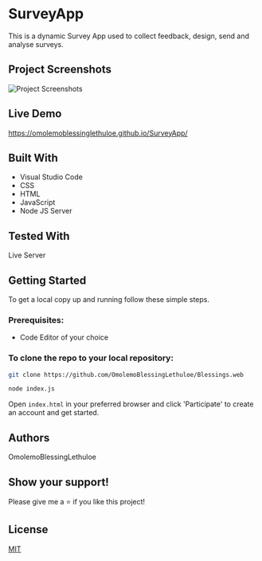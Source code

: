 # SurveyApp

This is a dynamic Survey App used to collect feedback, design, send and analyse surveys.

## Project Screenshots
![Project Screenshots]()

## Live Demo
https://omolemoblessinglethuloe.github.io/SurveyApp/

## Built With

* Visual Studio Code
* CSS
* HTML
* JavaScript
* Node JS Server

## Tested With
Live Server

## Getting Started

To get a local copy up and running follow these simple steps.

### Prerequisites:
* Code Editor of your choice

### To clone the repo to your local repository:

``` bash
git clone https://github.com/OmolemoBlessingLethuloe/Blessings.web
``` 

``` bash
node index.js
```

Open ``` index.html ``` in your preferred browser and click 'Participate' to create an account and get started.

## Authors
OmolemoBlessingLethuloe

## Show your support!
Please give me a ⭐ if you like this project!

## License
[MIT](https://choosealicense.com/licenses/mit/)

